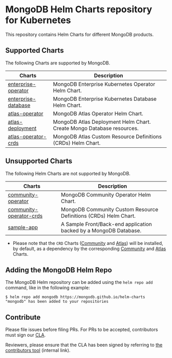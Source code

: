 # MongoDB Helm Charts repository for Kubernetes

This repository contains Helm Charts for different MongoDB products.

## Supported Charts

The following Charts are supported by MongoDB.

| Charts                                            | Description                                                               |
| ------------------------------------------------- | ------------------------------------------------------------------------- |
| [enterprise-operator](charts/enterprise-operator) | MongoDB Enterprise Kubernetes Operator Helm Chart.                        |
| [enterprise-database](charts/enterprise-database) | MongoDB Enterprise Kubernetes Database Helm Chart.                        |
| [atlas-operator](charts/atlas-operator)           | MongoDB Atlas Operator Helm Chart.                                        |
| [atlas-deployment](charts/atlas-deployment)       | MongoDB Atlas Deployment Helm Chart. Create Mongo Database resources.     |
| [atlas-operator-crds](charts/atlas-operator-crds) | MongoDB Atlas Custom Resource Definitions (CRDs) Helm Chart.              |

## Unsupported Charts

The following Helm Charts are not supported by MongoDB.

| Charts                                            | Description                                                               |
| ------------------------------------------------- | ------------------------------------------------------------------------- |
| [community-operator](charts/community-operator)   | MongoDB Community Operator Helm Chart.                                    |
| [community-operator-crds](charts/community-operator-crds) | MongoDB Community Custom Resource Definitions (CRDs) Helm Chart.  |
| [sample-app](charts/sample-app)                   | A Sample Front/Back-end application backed by a MongoDB Database.         |

- Please note that the `CRD` Charts ([Community](charts/community-operator-crds)
  and [Atlas](charts/atlas-operator-crds)) will be installed, by default,
  as a dependency by the corresponding [Community](charts/community-operator)
  and [Atlas](charts/atlas-operator) Charts.

## Adding the MongoDB Helm Repo

The MongoDB Helm repository can be added using the `helm repo add` command, like
in the following example:

```
$ helm repo add mongodb https://mongodb.github.io/helm-charts
"mongodb" has been added to your repositories
```

## Contribute

Please file issues before filing PRs. For PRs to be accepted, contributors must sign our [CLA](https://www.mongodb.com/legal/contributor-agreement).

Reviewers, please ensure that the CLA has been signed by referring to [the contributors tool](https://contributors.corp.mongodb.com/) (internal link).

